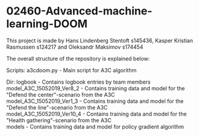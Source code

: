 # 02460-Advanced-machine-learning-DOOM

This project is made by Hans Lindenberg Stentoft s145436, Kasper Kristian Rasmussen s124217 and Oleksandr Maksimov s174454

The overall structure of the repository is explained below:

Scripts:
a3cdoom.py - Main script for A3C algorithm

Dir:
logbook - Contains logbook entries by team members <br />
model_A3C_15052019_Ver8_2 - Contains training data and model for the "Defend the center"-scenario from the A3C <br />
model_A3C_15052019_Ver1_3 - Contains training data and model for the "Defend the line"-scenario from the A3C <br />
model_A3C_15052019_Ver10_4 - Contains training data and model for the "Health gathering"-scenario from the A3C <br />
models - Contains training data and model for policy gradient algorithm <br />
